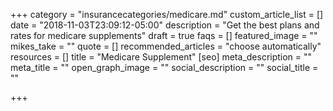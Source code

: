 +++
category = "insurancecategories/medicare.md"
custom_article_list = []
date = "2018-11-03T23:09:12-05:00"
description = "Get the best plans and rates for medicare supplements"
draft = true
faqs = []
featured_image = ""
mikes_take = ""
quote = []
recommended_articles = "choose automatically"
resources = []
title = "Medicare Supplement"
[seo]
meta_description = ""
meta_title = ""
open_graph_image = ""
social_description = ""
social_title = ""

+++
